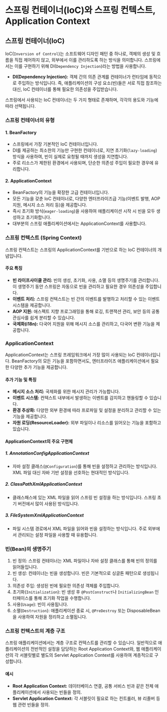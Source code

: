 # 스프링 컨테이너(IoC)와 스프링 컨텍스트, Application Context

## 스프링 컨테이너(IoC)

IoC(`Inversion of Control`)는 소프트웨어 디자인 패턴 중 하나로, 객체의 생성 및 흐름을 직접 제어하지 않고, 외부에서 이를 관리하도록 하는 방식을 의미합니다.
스프링에서는 이를 구현하기 위해 DI(`Dependency Injection`)라는 방법을 사용합니다.

- **DI(Dependency Injection):** 객체 간의 의존 관계를 컨테이너가 런타임에 동적으로 주입하는 방식입니다.
즉, 애플리케이션의 구성 요소(빈)들은 서로 직접 참조하는 대신, IoC 컨테이너를 통해 필요한 의존성을 주입받습니다.

스프링에서 사용되는 IoC 컨테이너는 두 가지 형태로 존재하며, 각각의 용도와 기능에 따라 선택됩니다.

### 스프링 컨테이너의 유형

#### 1. BeanFactory

- 스프링에서 가장 기본적인 IoC 컨테이너입니다.
- DI를 제공하는 최소한의 기능만 구현한 컨테이너로, 지연 초기화(`lazy-loading`) 방식을 사용하여, 빈이 실제로 요청될 때까지 생성을 지연합니다.
- 주로 리소스가 제한된 환경에서 사용되며, 단순한 의존성 주입이 필요한 경우에 유리합니다.

#### 2. ApplicationContext

- BeanFactory의 기능을 확장한 고급 컨테이너입니다.
- 모든 기능을 갖춘 IoC 컨테이너로, 다양한 엔터프라이즈급 기능(이벤트 발행, AOP 지원, 메시지 소스 처리 등)을 제공합니다.
- 즉시 초기화 방식(`eager-loading`)을 사용하여 애플리케이션 시작 시 빈을 모두 생성하고 초기화합니다.
- 대부분의 스프링 애플리케이션에서는 ApplicationContext를 사용합니다.

### 스프링 컨텍스트 (Spring Context)

스프링 컨텍스트는 스프링의 ApplicationContext를 기반으로 하는 IoC 컨테이너의 개념입니다.

#### 주요 특징

- **빈 라이프사이클 관리:** 빈의 생성, 초기화, 사용, 소멸 등의 생명주기를 관리합니다. 이 생명주기 동안 스프링은 자동으로 빈을 관리하고 필요한 경우 의존성을 주입합니다.
- **이벤트 처리:** 스프링 컨텍스트는 빈 간의 이벤트를 발행하고 처리할 수 있는 이벤트 시스템을 제공합니다.
- **AOP 지원:** 애스펙트 지향 프로그래밍을 통해 로깅, 트랜잭션 관리, 보안 등의 공통 관심사를 쉽게 분리할 수 있습니다.
- **국제화(i18n):** 다국어 지원을 위해 메시지 소스를 관리하고, 다국어 변환 기능을 제공합니다.

### ApplicationContext

ApplicationContext는 스프링 프레임워크에서 가장 많이 사용되는 IoC 컨테이너입니다.
BeanFactory의 모든 기능을 포함하면서도, 엔터프라이즈 애플리케이션에서 필요한 다양한 추가 기능을 제공합니다.

#### 추가 기능 및 특징

- **메시지 소스 처리:** 국제화를 위한 메시지 관리가 가능합니다.
- **이벤트 시스템:** 컨텍스트 내부에서 발생하는 이벤트를 감지하고 핸들링할 수 있습니다.
- **환경 추상화:** 다양한 외부 환경에 따라 프로파일 및 설정을 분리하고 관리할 수 있는 기능을 제공합니다.
- **자원 로딩(ResourceLoader):** 외부 파일이나 리소스를 읽어오는 기능을 포함하고 있습니다.

#### ApplicationContext의 주요 구현체

##### 1. AnnotationConfigApplicationContext

- 자바 설정 클래스(`@Configuration`)를 통해 빈을 설정하고 관리하는 방식입니다. XML 파일 대신 자바 기반 설정을 선호하는 현대적인 방식입니다.

##### 2. ClassPathXmlApplicationContext

- 클래스패스에 있는 XML 파일을 읽어 스프링 빈 설정을 하는 방식입니다. 스프링 초기 버전에서 많이 사용된 방식입니다.

##### 3. FileSystemXmlApplicationContext

- 파일 시스템 경로에서 XML 파일을 읽어와 빈을 설정하는 방식입니다. 주로 외부에서 관리되는 설정 파일을 사용할 때 유용합니다.

### 빈(Bean)의 생명주기

1. 빈 정의: 스프링 컨테이너는 XML 파일이나 자바 설정 클래스를 통해 빈의 정의를 읽어들입니다.
2. 빈 생성: 컨테이너는 빈을 생성합니다. 빈은 기본적으로 싱글톤 패턴으로 생성됩니다.
3. 의존성 주입: 생성된 빈에 필요한 의존성 객체를 주입합니다.
4. 초기화(`Initialization`): 빈 생성 후 `@PostConstruct`나 `InitializingBean` 인터페이스를 통해 초기화 작업을 수행합니다.
5. 사용(`Usage`): 빈이 사용됩니다.
6. 소멸(`Destruction`): 애플리케이션 종료 시, `@PreDestroy` 또는 DisposableBean을 사용하여 자원을 정리하고 소멸됩니다.

### 스프링 컨텍스트의 계층 구조

스프링 애플리케이션에서는 계층 구조로 컨텍스트를 관리할 수 있습니다.
일반적으로 애플리케이션의 전반적인 설정을 담당하는 Root Application Context와, 웹 애플리케이션의 각 서블릿별로 별도의 Servlet Application Context를 사용하여 계층적으로 구성합니다.

#### 예시

- **Root Application Context:** 데이터베이스 연결, 공통 서비스 빈과 같은 전체 애플리케이션에서 사용되는 빈들을 정의.
- **Servlet Application Context:** 각 서블릿이 필요로 하는 컨트롤러, 뷰 리졸버 등 웹 관련 빈들을 정의.

